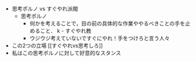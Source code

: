 - 思考ポルノ vs すぐやれ派閥
	- 思考ポルノ
		- 何かを考えることで，目の前の具体的な作業ややるべきことの手を止めること．
k	- すぐやれ教
		- ウジウジ考えていないですぐにやれ！手をつけろと言う人々
- この2つの立場 [[すぐやれvs思考しろ]]
- 私はこの思考ポルノに対して好意的なスタンス


